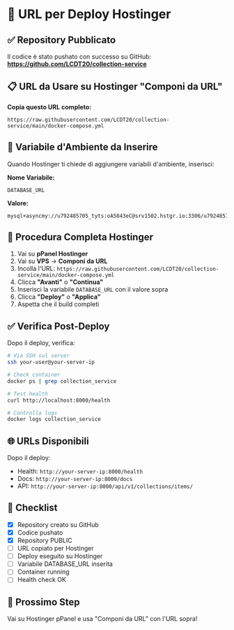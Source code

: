 # 🚀 URL per Deploy Hostinger

## ✅ Repository Pubblicato

Il codice è stato pushato con successo su GitHub:
**https://github.com/LCDT20/collection-service**

## 📋 URL da Usare su Hostinger "Componi da URL"

**Copia questo URL completo:**

```
https://raw.githubusercontent.com/LCDT20/collection-service/main/docker-compose.yml
```

## 🔐 Variabile d'Ambiente da Inserire

Quando Hostinger ti chiede di aggiungere variabili d'ambiente, inserisci:

**Nome Variabile:**
```
DATABASE_URL
```

**Valore:**
```
mysql+asyncmy://u792485705_tyts:oA5843eC@srv1502.hstgr.io:3306/u792485705_maintyt
```

## 📝 Procedura Completa Hostinger

1. Vai su **pPanel Hostinger**
2. Vai su **VPS** → **Componi da URL**
3. Incolla l'URL: `https://raw.githubusercontent.com/LCDT20/collection-service/main/docker-compose.yml`
4. Clicca **"Avanti"** o **"Continua"**
5. Inserisci la variabile `DATABASE_URL` con il valore sopra
6. Clicca **"Deploy"** o **"Applica"**
7. Aspetta che il build completi

## ✅ Verifica Post-Deploy

Dopo il deploy, verifica:

```bash
# Via SSH sul server
ssh your-user@your-server-ip

# Check container
docker ps | grep collection_service

# Test health
curl http://localhost:8000/health

# Controlla logs
docker logs collection_service
```

## 🌐 URLs Disponibili

Dopo il deploy:
- Health: `http://your-server-ip:8000/health`
- Docs: `http://your-server-ip:8000/docs`
- API: `http://your-server-ip:8000/api/v1/collections/items/`

## 📌 Checklist

- [x] Repository creato su GitHub
- [x] Codice pushato
- [x] Repository PUBLIC
- [ ] URL copiato per Hostinger
- [ ] Deploy eseguito su Hostinger
- [ ] Variabile DATABASE_URL inserita
- [ ] Container running
- [ ] Health check OK

## 🎉 Prossimo Step

Vai su Hostinger pPanel e usa "Componi da URL" con l'URL sopra!

